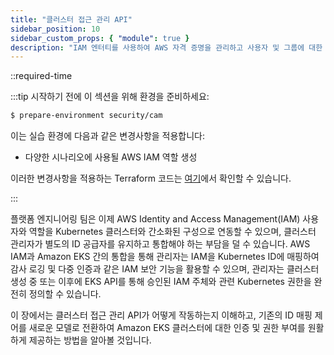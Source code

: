 ```yaml
---
title: "클러스터 접근 관리 API"
sidebar_position: 10
sidebar_custom_props: { "module": true }
description: "IAM 엔터티를 사용하여 AWS 자격 증명을 관리하고 사용자 및 그룹에 대한 Amazon Elastic Kubernetes Service(EKS) 접근을 제공합니다."
---
```


::required-time

:::tip 시작하기 전에
이 섹션을 위해 환경을 준비하세요:

```bash timeout=300 wait=30
$ prepare-environment security/cam
```

이는 실습 환경에 다음과 같은 변경사항을 적용합니다:

- 다양한 시나리오에 사용될 AWS IAM 역할 생성

이러한 변경사항을 적용하는 Terraform 코드는 [여기](https://github.com/VAR::MANIFESTS_OWNER/VAR::MANIFESTS_REPOSITORY/tree/VAR::MANIFESTS_REF/manifests/modules/security/cam/.workshop/terraform)에서 확인할 수 있습니다.

:::

플랫폼 엔지니어링 팀은 이제 AWS Identity and Access Management(IAM) 사용자와 역할을 Kubernetes 클러스터와 간소화된 구성으로 연동할 수 있으며, 클러스터 관리자가 별도의 ID 공급자를 유지하고 통합해야 하는 부담을 덜 수 있습니다. AWS IAM과 Amazon EKS 간의 통합을 통해 관리자는 IAM을 Kubernetes ID에 매핑하여 감사 로깅 및 다중 인증과 같은 IAM 보안 기능을 활용할 수 있으며, 관리자는 클러스터 생성 중 또는 이후에 EKS API를 통해 승인된 IAM 주체와 관련 Kubernetes 권한을 완전히 정의할 수 있습니다.

이 장에서는 클러스터 접근 관리 API가 어떻게 작동하는지 이해하고, 기존의 ID 매핑 제어를 새로운 모델로 전환하여 Amazon EKS 클러스터에 대한 인증 및 권한 부여를 원활하게 제공하는 방법을 알아볼 것입니다.
